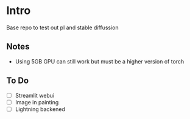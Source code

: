 # Intro

Base repo to test out pl and stable diffussion

## Notes
- Using 5GB GPU can still work but must be a higher version of torch

## To Do
- [ ] Streamlit webui
- [ ] Image in painting
- [ ] Lightning backened